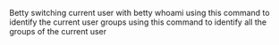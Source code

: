 Betty switching current user with betty
whoami using this command to identify the current user
groups using this command to identify all the groups of the current user
